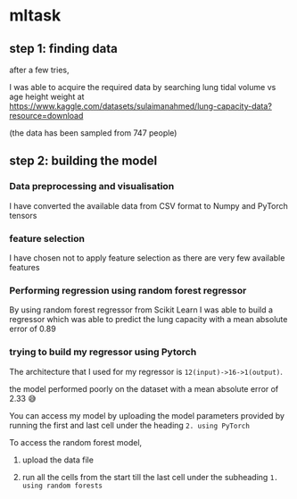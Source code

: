 # mltask

## step 1: finding data
after a few tries,

I was able to acquire the required data by searching lung tidal volume vs age height weight at https://www.kaggle.com/datasets/sulaimanahmed/lung-capacity-data?resource=download

(the data has been sampled from 747 people)

## step 2: building the model 
### Data preprocessing and visualisation
I have converted the available data from CSV format to Numpy and PyTorch tensors
### feature selection
I have chosen not to apply feature selection as there are very few available features
### Performing regression using random forest regressor
By using random forest regressor from Scikit Learn I was able to build a regressor which was able to predict the lung capacity with a mean absolute error of 0.89
### trying to build my regressor using Pytorch
The architecture that I used for my regressor is `12(input)->16->1(output)`.

the model performed poorly on the dataset with a mean absolute error of 2.33 😅

You can access my model by uploading the model parameters provided by running the first and last cell under the heading `2. using PyTorch`

To access the random forest model,

1. upload the data file

2. run all the cells from the start till the last cell under the subheading `1. using random forests`


